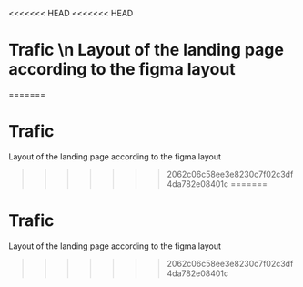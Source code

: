 <<<<<<< HEAD
<<<<<<< HEAD
# Trafic \n Layout of the landing page according to the figma layout 
=======
# Trafic 
Layout of the landing page according to the figma layout 
>>>>>>> 2062c06c58ee3e8230c7f02c3df4da782e08401c
=======
# Trafic 
Layout of the landing page according to the figma layout 
>>>>>>> 2062c06c58ee3e8230c7f02c3df4da782e08401c
